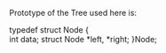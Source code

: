 Prototype of the Tree used here is:


typedef struct Node {      
    int data;
    struct Node *left, *right;
}Node;
